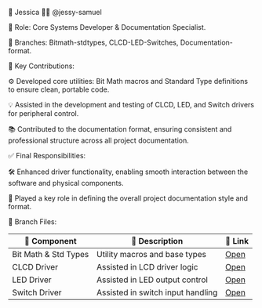 👤 Jessica 👩‍💻 @jessy-samuel


🧠 Role: Core Systems Developer & Documentation Specialist.


🌿 Branches: Bitmath-stdtypes, CLCD-LED-Switches, Documentation-format.


📌 Key Contributions:

⚙️ Developed core utilities: Bit Math macros and Standard Type definitions to ensure clean, portable code.

💡 Assisted in the development and testing of CLCD, LED, and Switch drivers for peripheral control.

📚 Contributed to the documentation format, ensuring consistent and professional structure across all project documentation.



✅ Final Responsibilities:

🛠️ Enhanced driver functionality, enabling smooth interaction between the software and physical components.

📝 Played a key role in defining the overall project documentation style and format.


📁 Branch Files:

| 🧩 Component         | 📂 Description                       | 🔗 Link |
|----------------------|--------------------------------------|--------|
| Bit Math & Std Types | Utility macros and base types        | [Open](https://github.com/Ziad-1544/GPS-System-TIVAC/tree/jessica/LIB) |
| CLCD Driver          | Assisted in LCD driver logic         | [Open](https://github.com/Ziad-1544/GPS-System-TIVAC/tree/randa/CLCD) |
| LED Driver           | Assisted in LED output control       | [Open](https://github.com/Ziad-1544/GPS-System-TIVAC/tree/randa/LED) |
| Switch Driver        | Assisted in switch input handling    | [Open](https://github.com/Ziad-1544/GPS-System-TIVAC/tree/randa/SW) |

